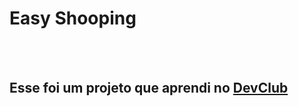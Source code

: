 <h1>Easy Shooping</h1>
<br>
<br>
<h2>Esse foi um projeto que aprendi no <a href= "https://rodolfomori.com.br/devclub">DevClub<a/></h2>
